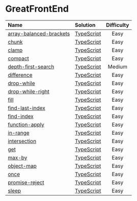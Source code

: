 # GreatFrontEnd

| Name                                                                                                  | Solution                                         | Difficulty |
| :---------------------------------------------------------------------------------------------------- | :----------------------------------------------- | :--------: |
| [array-balanced-brackets](https://www.greatfrontend.com/questions/javascript/array-balanced-brackets) | [TypeScript](./array-balanced-brackets/index.ts) |    Easy    |
| [chunk](https://www.greatfrontend.com/questions/javascript/chunk)                                     | [TypeScript](./chunk/index.ts)                   |    Easy    |
| [clamp](https://www.greatfrontend.com/questions/javascript/clamp)                                     | [TypeScript](./clamp/index.ts)                   |    Easy    |
| [compact](https://www.greatfrontend.com/questions/javascript/compact)                                 | [TypeScript](./compact/index.ts)                 |    Easy    |
| [depth-first-search](https://www.greatfrontend.com/questions/javascript/depth-first-search)           | [TypeScript](./depth-first-search/index.ts)      |   Medium   |
| [difference](https://www.greatfrontend.com/questions/javascript/difference)                           | [TypeScript](./difference/index.ts)              |    Easy    |
| [drop-while](https://www.greatfrontend.com/questions/javascript/drop-while)                           | [TypeScript](./drop-while/index.ts)              |    Easy    |
| [drop-while-right](https://www.greatfrontend.com/questions/javascript/drop-while-right)               | [TypeScript](./drop-while-right/index.ts)        |    Easy    |
| [fill](https://www.greatfrontend.com/questions/javascript/fill)                                       | [TypeScript](./fill/index.ts)                    |    Easy    |
| [find-last-index](https://www.greatfrontend.com/questions/javascript/find-last-index)                 | [TypeScript](./find-last-index/index.ts)         |    Easy    |
| [find-index](https://www.greatfrontend.com/questions/javascript/find-index)                           | [TypeScript](./find-index/index.ts)              |    Easy    |
| [function-apply](https://www.greatfrontend.com/questions/javascript/function-apply)                   | [TypeScript](./function-apply/index.ts)          |    Easy    |
| [in-range](https://www.greatfrontend.com/questions/javascript/in-range)                               | [TypeScript](./in-range/index.ts)                |    Easy    |
| [intersection](https://www.greatfrontend.com/questions/javascript/intersection)                       | [TypeScript](./intersection/index.ts)            |    Easy    |
| [get](https://www.greatfrontend.com/questions/javascript/get)                                         | [TypeScript](./get/index.ts)                     |    Easy    |
| [max-by](https://www.greatfrontend.com/questions/javascript/max-by)                                   | [TypeScript](./max-by/index.ts)                  |    Easy    |
| [object-map](https://www.greatfrontend.com/questions/javascript/object-map)                           | [TypeScript](./object-map/index.ts)              |    Easy    |
| [once](https://www.greatfrontend.com/questions/javascript/once)                                       | [TypeScript](./once/index.ts)                    |    Easy    |
| [promise-reject](https://www.greatfrontend.com/questions/javascript/promise-reject)                   | [TypeScript](./promise-reject/index.ts)          |    Easy    |
| [sleep](https://www.greatfrontend.com/questions/javascript/sleep)                                     | [TypeScript](./sleep/index.ts)                   |    Easy    |
